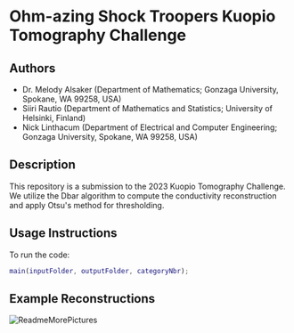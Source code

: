 
# Ohm-azing Shock Troopers Kuopio Tomography Challenge

## Authors
- Dr. Melody Alsaker (Department of Mathematics; Gonzaga University, Spokane, WA 99258, USA)
- Siiri Rautio (Department of Mathematics and Statistics; University of Helsinki, Finland)
- Nick Linthacum (Department of Electrical and Computer Engineering; Gonzaga University, Spokane, WA 99258, USA)

## Description
This repository is a submission to the 2023 Kuopio Tomography Challenge. We utilize the Dbar algorithm to compute the conductivity reconstruction and apply Otsu's method for thresholding.

## Usage Instructions
To run the code:

```MATLAB
main(inputFolder, outputFolder, categoryNbr);
```

## Example Reconstructions
![ReadmeMorePictures](https://github.com/nlinthacum/Ohm-azing-Shock-Troopers-Kuopio-Tomography-Challenge/assets/73039714/fb27d99d-3663-464c-aa07-321162aeb7ad)




